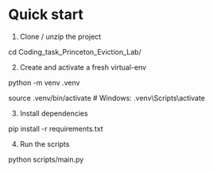# Quick start
1. Clone / unzip the project

  cd Coding_task_Princeton_Eviction_Lab/

2. Create and activate a fresh virtual-env

  python -m venv .venv

  source .venv/bin/activate  # Windows: .venv\Scripts\activate

3. Install dependencies

  pip install -r requirements.txt 

4. Run the scripts

  python scripts/main.py
